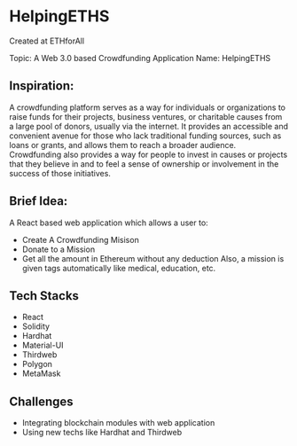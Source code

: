 
# HelpingETHS

Created at ETHforAll

Topic: A Web 3.0 based Crowdfunding Application
Name: HelpingETHS

## Inspiration:
A crowdfunding platform serves as a way for individuals or organizations to raise funds for
their projects, business ventures, or charitable causes from a large pool of donors, usually via
the internet. It provides an accessible and convenient avenue for those who lack traditional
funding sources, such as loans or grants, and allows them to reach a broader audience.
Crowdfunding also provides a way for people to invest in causes or projects that they believe in and to feel a sense of ownership or involvement in the success of those initiatives.

## Brief Idea:

A React based web application which allows a user to:
* Create A Crowdfunding Misison
* Donate to a Mission
* Get all the amount in Ethereum without any deduction
Also, a mission is given tags automatically like medical, education, etc.

## Tech Stacks
* React
* Solidity
* Hardhat
* Material-UI
* Thirdweb
* Polygon
* MetaMask

## Challenges
* Integrating blockchain modules with web application
* Using new techs like Hardhat and Thirdweb


